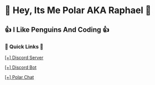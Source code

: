 # 👋 Hey, Its Me Polar AKA Raphael 👋

## 👍 I Like Penguins And Coding 👍

### 🔗 Quick Links 🔗

[[+] Discord Server](https://dsc.gg/polar69)

[[+] Discord Bot](https://dsc.gg/rumpy)

[[+] Polar Chat](https://polar-chat.polar-69.repl.co/)
